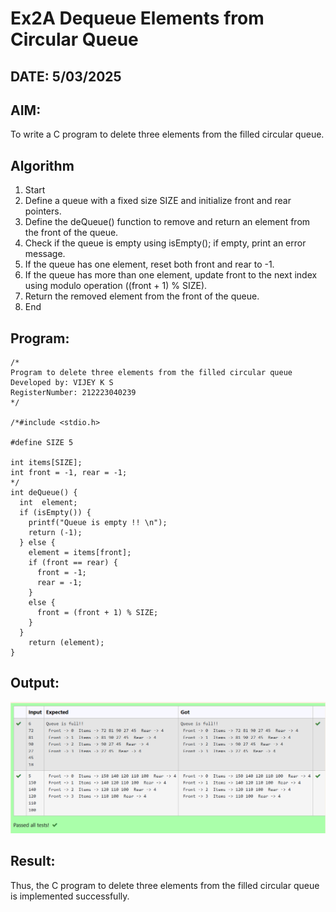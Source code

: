 # Ex2A Dequeue Elements from Circular Queue
## DATE: 5/03/2025
## AIM:
To write a C program to delete three elements from the filled circular queue.

## Algorithm
1. Start 
2. Define a queue with a fixed size SIZE and initialize front and rear pointers. 
3. Define the deQueue() function to remove and return an element from the front of the queue. 
4. Check if the queue is empty using isEmpty(); if empty, print an error message. 
5. If the queue has one element, reset both front and rear to -1. 
6. If the queue has more than one element, update front to the next index using modulo 
operation ((front + 1) % SIZE). 
7. Return the removed element from the front of the queue. 
8. End   

## Program:
```
/*
Program to delete three elements from the filled circular queue
Developed by: VIJEY K S
RegisterNumber: 212223040239
*/

/*#include <stdio.h>

#define SIZE 5

int items[SIZE];
int front = -1, rear = -1;
*/
int deQueue() {
  int  element;
  if (isEmpty()) {
    printf("Queue is empty !! \n");
    return (-1);
  } else {
    element = items[front];
    if (front == rear) {
      front = -1;
      rear = -1;
    } 
    else {
      front = (front + 1) % SIZE;
    }
  }
    return (element);
}

```

## Output:
![alt text](image.png)

## Result:
Thus, the C program to delete three elements from the filled circular queue is implemented successfully.
